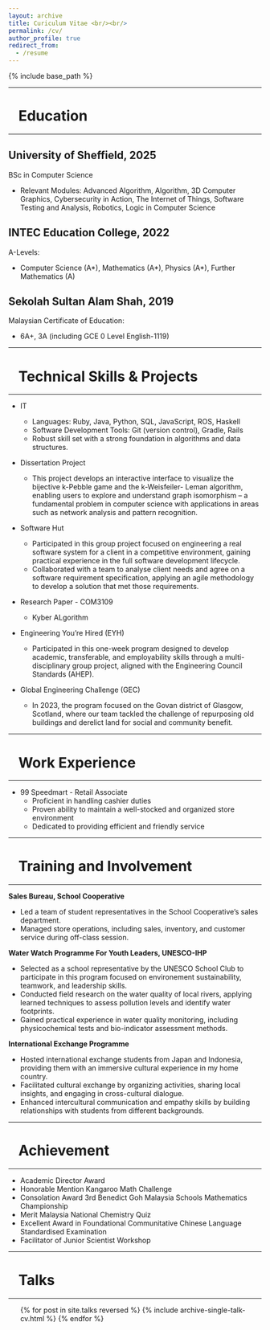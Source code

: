 ```yaml
---
layout: archive
title: Curiculum Vitae <br/><br/>
permalink: /cv/
author_profile: true
redirect_from:
  - /resume
---
```


{% include base_path %}

---
# &nbsp;&nbsp;&nbsp;Education
---
## University of Sheffield, 2025
BSc in Computer Science 
* Relevant Modules: Advanced Algorithm, Algorithm, 3D Computer Graphics, Cybersecurity in
Action, The Internet of Things, Software Testing and Analysis, Robotics, Logic in
Computer Science

## INTEC Education College, 2022
A-Levels: 
* Computer Science (A\*), Mathematics (A\*), Physics (A\*), Further Mathematics
(A)

## Sekolah Sultan Alam Shah, 2019
Malaysian Certificate of Education: 
* 6A+, 3A (including GCE 0 Level English-1119)

---
# &nbsp;&nbsp;&nbsp;Technical Skills & Projects
---

* IT
  * Languages: Ruby, Java, Python, SQL, JavaScript, ROS, Haskell
  * Software Development Tools: Git (version control), Gradle, Rails
  * Robust skill set with a strong foundation in algorithms and data structures.

* Dissertation Project
  * This project develops an interactive interface to visualize the bijective k-Pebble game and the k-Weisfeiler-
Leman algorithm, enabling users to explore and understand graph isomorphism – a fundamental problem
in computer science with applications in areas such as network analysis and pattern recognition.

* Software Hut
  * Participated in this group project focused on engineering a real software system for a client in a competitive
environment, gaining practical experience in the full software development lifecycle.
  * Collaborated with a team to analyse client needs and agree on a software requirement specification, applying
an agile methodology to develop a solution that met those requirements.

* Research Paper - COM3109
  * Kyber ALgorithm

* Engineering You’re Hired (EYH)
  * Participated in this one-week program designed to develop academic, transferable, and employability skills
through a multi-disciplinary group project, aligned with the Engineering Council Standards (AHEP).

* Global Engineering Challenge (GEC)
  * In 2023, the program focused on the Govan district of Glasgow, Scotland, where our team tackled the
challenge of repurposing old buildings and derelict land for social and community benefit.

---
# &nbsp;&nbsp;&nbsp;Work Experience
---

* 99 Speedmart - Retail Associate
  * Proficient in handling cashier duties
  * Proven ability to maintain a well-stocked and organized store environment
  * Dedicated to providing efficient and friendly service

---
# &nbsp;&nbsp;&nbsp;Training and Involvement
---

**Sales Bureau, School Cooperative**
  * Led a team of student representatives in the School Cooperative’s sales department.
  * Managed store operations, including sales, inventory, and customer service during off-class session.

**Water Watch Programme For Youth Leaders, UNESCO-IHP**
* Selected as a school representative by the UNESCO School Club to participate in this program focused on
environement sustainability, teamwork, and leadership skills.
* Conducted field research on the water quality of local rivers, applying learned techniques to assess pollution
levels and identify water footprints.
* Gained practical experience in water quality monitoring, including physicochemical tests and bio-indicator
assessment methods.

**International Exchange Programme**
* Hosted international exchange students from Japan and Indonesia, providing them with an immersive cultural
experience in my home country.
* Facilitated cultural exchange by organizing activities, sharing local insights, and engaging in cross-cultural
dialogue.
* Enhanced intercultural communication and empathy skills by building relationships with students from
different backgrounds.

---
# &nbsp;&nbsp;&nbsp;Achievement
---
* Academic Director Award
* Honorable Mention Kangaroo Math Challenge
* Consolation Award 3rd Benedict Goh Malaysia Schools Mathematics Championship
* Merit Malaysia National Chemistry Quiz
* Excellent Award in Foundational Communitative Chinese Language Standardised Examination
* Facilitator of Junior Scientist Workshop

---
# &nbsp;&nbsp;&nbsp;Talks
---

  <ul>{% for post in site.talks reversed %}
    {% include archive-single-talk-cv.html  %}
  {% endfor %}</ul>

